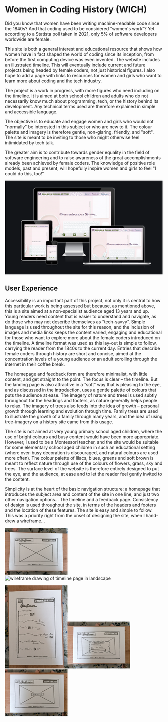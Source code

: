 # **Women in Coding History (WICH)**

Did you know that women have been writing machine-readable code since the 1840s? And that coding used to be considered "women's work"? Yet according to a Statista poll taken in 2021, only 5% of software developers worldwide are female.

This site is both a general interest and educational resource that shows how women have in fact shaped the world of coding since its inception, from before the first computing device was even invented. The website includes an illustrated timeline. This will eventually include current and future projects being headed by female coders, not just historical figures. I also hope to add a page with links to resources for women and girls who want to learn more about coding and the tech industry. 

The project is a work in progress, with more figures who need including on the timeline. It is aimed at both school children and adults who do not necessarily know much about programming, tech, or the history behind its development. Any technical terms used are therefore explained in simple and accessible language. 

The objective is to educate and engage women and girls who would not "normally" be interested in this subject or who are new to it. The colour palette and imagery is therefore gentle, non-glaring, friendly, and "soft". The site is meant to be inviting to those who might otherwise feel intimidated by tech talk. 

The greater aim is to contribute towards gender equality in the field of software engineering and to raise awareness of the great accomplishments already been achieved by female coders. The knowledge of positive role models, past and present, will hopefully inspire women and girls to feel "I could do this, too!"

![mock-up of site on different sized devices](assets/images/amiresponsive.jpg)

## **User Experience**

Accessibility is an important part of this project, not only it is central to how this particular work is being assessed but because, as mentioned above, this is a site aimed at a non-specialist audience aged 13 years and up. Young readers need content that is easier to understand and navigate, as do those who may not describe themselves as “tech-savvy”.
Simple language is used throughout the site for this reason, and the inclusion of images and media links keeps the content varied, engaging and educational for those who want to explore more about the female coders introduced on the timeline.
A timeline format was used as this lay-out is simple to follow, carrying the reader from the 1840s to the current day. Entries that describe female coders through history are short and concise, aimed at the concentration levels of a young audience or an adult scrolling through the internet in their coffee break. 

The homepage and feedback form are therefore minimalist, with little content, and get straight to the point. The focus is clear – the timeline. But the landing page is also attractive in a “soft” way that is pleasing to the eye, and as discussed in the introduction, uses a gentle palette of colours that puts the audience at ease. The imagery of nature and trees is used subtly throughout for the headings and footers, as nature generally helps people to relax. The imagery of trees also feeds into the idea of growth – personal growth through learning and evolution through time. Family trees are used to illustrate the growth of a family through many years, and the idea of using tree-imagery on a history site came from this usage.

The site is not aimed at very young primary school aged children, where the use of bright colours and busy content would have been more appropriate. However, I used to be a Montessori teacher, and the site would be suitable for some elementary school aged children in such an educational setting (where over-busy decoration is discouraged, and natural colours are used more often).
The colour palette of lilacs, blues, greens and soft brown is meant to reflect nature through use of the colours of flowers, grass, sky and trees. The surface level of the website is therefore entirely designed to put the eye, and the audience, at ease and to let the reader feel gently invited to the content.

Simplicity is at the heart of the basic navigation structure: a homepage that introduces the subject area and content of the site in one line, and just two other navigation options… The timeline and a feedback page. Consistency of design is used throughout the site, in terms of the headers and footers and the location of these features. The site is easy and simple to follow. This was a priority right from the onset of designing the site, when I hand-drew a wireframe...

<img src="assets/images/frame-one.jpg" alt="wireframe drawing for homepage" width="200px"/><img src="assets/images/frame-two.jpg" alt="wireframe drawing of timeline page in landscape" width="200px"/><br>

<img src="assets/images/frame-two-scrollview.jpg" alt="wireframe drawing of timeline page in portrait with scrolling view" width="200px"/><img src="assets/images/frame-three.jpg" alt="wireframe drawing of feedback page" width="200px"/><img src="assets/images/frame-four.jpg" alt="wireframe drawing of landing page that says thank for submitting your form " width="200px"/>




